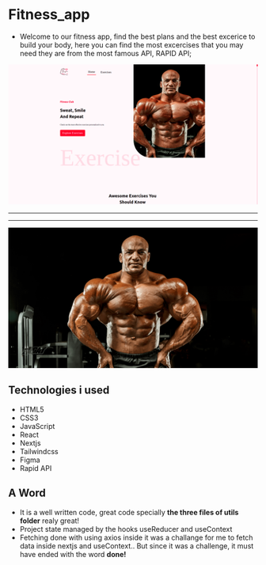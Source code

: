 # Fitness_app

- Welcome to our fitness app, find the best plans and the best excerice to build your body, here you can find the most
excercises that you may need they are from the most famous API, RAPID API;

![ramy-img](./assets/fitness.png)

---
---

![ramy-img](./assets/imgs/ramy.png)

## Technologies i used

- HTML5
- CSS3
- JavaScript
- React
- Nextjs
- Tailwindcss
- Figma
- Rapid API

## A Word
- It is a well written code, great code specially **the three files of utils folder** realy great!
- Project state managed by the hooks useReducer and useContext
- Fetching done with using axios inside it was a challange for me to fetch data inside nextjs and useContext.. But since it was a challenge, it must have ended with the word **done!**